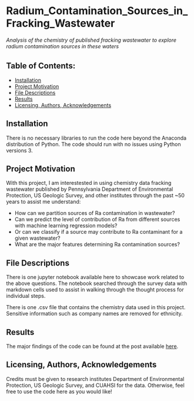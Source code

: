 # Radium_Contamination_Sources_in_Fracking_Wastewater
###### Analysis of the chemistry of published fracking wastewater to explore radium contamination sources in these waters

## Table of Contents:
- [Installation](#installation)
- [Project Motivation](#project-motivation)
- [File Descriptions](#file-descriptions)
- [Results](#results)
- [Licensing, Authors, Acknowledgements](#end)

## Installation
There is no necessary libraries to run the code here beyond the Anaconda distribution of Python. The code should run with no issues using Python versions 3.

## Project Motivation
With this project, I am interestested in using chemistry data fracking wastewater published by Pennsylvania Department of Environmental Protection, US Geologic Survey, and other institutes through the past ~50 years to assist me understand:
- How can we partition sources of Ra contamination in wastewater?
- Can we predict the level of contribution of Ra from different sources with machine learning regression models?
- Or can we classify if a source may contribute to Ra contaminant for a given wastewater?
- What are the major features determining Ra contamination sources?

## File Descriptions
There is one jupyter notebook available here to showcase work related to the above questions. The notebook searched through the survey data with markdown cells used to assist in walking through the thought process for individual steps.

There is one .csv file that contains the chemistry data used in this project. Sensitive information such as company names are removed for ethnicity.

## Results
The major findings of the code can be found at the post available [here](https://medium.com/@bingjie.j.ouyang/a-peek-into-sources-of-radium-contamination-related-to-fracking-d2d9749d9f44).
<a name="end"></a>
## Licensing, Authors, Acknowledgements
Credits must be given to research institutes Department of Environmental Protection, US Geologic Survey, and CUAHSI for the data. Otherwise, feel free to use the code here as you would like!
